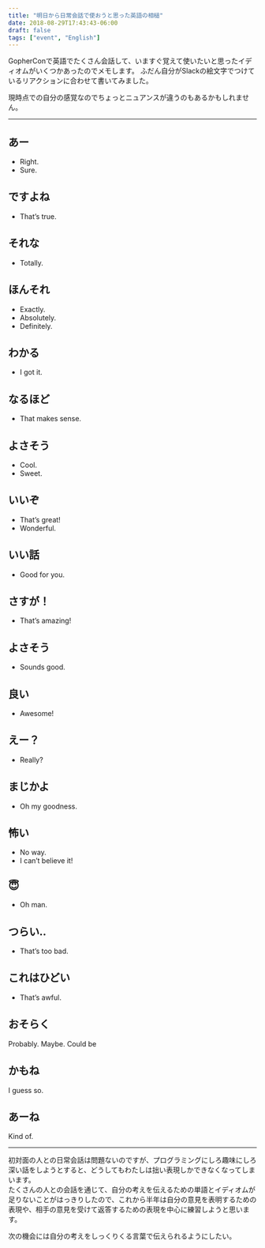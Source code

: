 ```yaml
---
title: "明日から日常会話で使おうと思った英語の相槌"
date: 2018-08-29T17:43:43-06:00
draft: false
tags: ["event", "English"]
---
```

GopherConで英語でたくさん会話して、いますぐ覚えて使いたいと思ったイディオムがいくつかあったのでメモします。
ふだん自分がSlackの絵文字でつけているリアクションに合わせて書いてみました。

現時点での自分の感覚なのでちょっとニュアンスが違うのもあるかもしれません。

***

## あー
- Right.
- Sure.

## ですよね
- That’s true.

## それな
- Totally.

## ほんそれ
- Exactly.
- Absolutely.
- Definitely.

## わかる
- I got it.

## なるほど
- That makes sense.

## よさそう
- Cool.
- Sweet.

## いいぞ
- That’s great!
- Wonderful.

## いい話
- Good for you.

## さすが！
- That’s amazing!

## よさそう
- Sounds good.

## 良い
- Awesome!

## えー？
- Really?

## まじかよ
- Oh my goodness.

## 怖い
- No way.
- I can’t believe it!

## 😇
- Oh man.

## つらい..
- That’s too bad.

## これはひどい
- That’s awful.

## おそらく
Probably.
Maybe.
Could be

## かもね
I guess so.

## あーね
Kind of.

***

初対面の人との日常会話は問題ないのですが、プログラミングにしろ趣味にしろ深い話をしようとすると、どうしてもわたしは拙い表現しかできなくなってしまいます。<br>
たくさんの人との会話を通じて、自分の考えを伝えるための単語とイディオムが足りないことがはっきりしたので、これから半年は自分の意見を表明するための表現や、相手の意見を受けて返答するための表現を中心に練習しようと思います。

次の機会には自分の考えをしっくりくる言葉で伝えられるようにしたい。